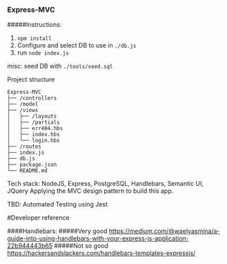 ### Express-MVC

#####Instructions:
1. `npm install`
2. Configure and select DB to use in `./db.js`
3. run `node index.js`

misc: seed DB with `./tools/seed.sql`

Project structure
```
Express-MVC
├── /controllers
├── /model
├── /views
│   ├── /layouts
│   ├── /partials
│   ├── err404.hbs
│   ├── index.hbs
│   └── login.hbs
├── /routes
├── index.js
├── db.js
├── package.json
└── README.md
```

Tech stack:
NodeJS, Express, PostgreSQL, Handlebars, Semantic UI, JQuery
Applying the MVC design pattern to build this app.

TBD: 
Automated Testing using Jest

#Developer reference

####Handlebars:
#####Very good
https://medium.com/@waelyasmina/a-guide-into-using-handlebars-with-your-express-js-application-22b944443b65
#####Not so good
https://hackersandslackers.com/handlebars-templates-expressjs/
